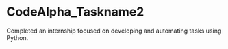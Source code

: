 # CodeAlpha_Taskname2
Completed an internship focused on developing and automating tasks using Python. 
